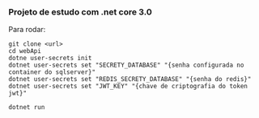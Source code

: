 <h3>Projeto de estudo com .net core 3.0</h3>

Para rodar:

    git clone <url>
    cd webApi
    dotne user-secrets init
    dotnet user-secrets set "SECRETY_DATABASE" "{senha configurada no container do sqlserver}"
    dotnet user-secrets set "REDIS_SECRETY_DATABASE" "{senha do redis}"
    dotnet user-secrets set "JWT_KEY" "{chave de criptografia do token jwt}"
    
	dotnet run